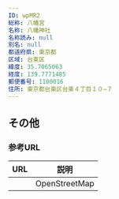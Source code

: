 ```yaml
---
ID: wpMR2
総称: 八幡宮
名称: 八幡神社
名称読み: null
別名: null
都道府県: 東京都
区域: 台東区
緯度: 35.7065063
経度: 139.7771485
郵便番号: 1100016
住所: 東京都台東区台東４丁目１０−７
---
```


## その他

### 参考URL

| URL | 説明          |
| --- | ------------- |
|     | OpenStreetMap |
